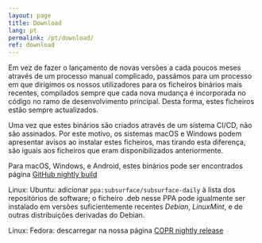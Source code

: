 ```yaml
---
layout: page
title: Download
lang: pt
permalink: /pt/download/
ref: download
---
```


Em vez de fazer o lançamento de novas versões a cada poucos meses através de um processo manual complicado, passámos para um processo em que dirigimos os nossos utilizadores para os ficheiros binários mais recentes, compilados sempre que cada nova mudança é incorporada no código no ramo de desenvolvimento principal. Desta forma, estes ficheiros estão sempre actualizados.

Uma vez que estes binários são criados através de um sistema CI/CD, não são assinados. Por este motivo, os sistemas macOS e Windows podem apresentar avisos ao instalar estes ficheiros, mas tirando esta diferença, são iguais aos ficheiros que eram disponibilizados anteriormente.

Para macOS, Windows, e Android, estes binários pode ser encontrados página [GitHub nightly build](https://github.com/subsurface/nightly-builds/releases)

Linux: Ubuntu: adicionar `ppa:subsurface/subsurface-daily` à lista dos repositórios de software; o ficheiro .deb nesse PPA pode igualmente ser instalado em versões suficientemente recentes *Debian*, *LinuxMint*, e de outras distribuições derivadas do Debian.

Linux: Fedora: descarregar na nossa página [COPR nightly release](https://copr.fedorainfracloud.org/coprs/dirkhh/Subsurface-test)
